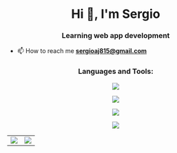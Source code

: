 <h1 align="center">Hi 👋, I'm Sergio</h1>
<h3 align="center">Learning web app development</h3>


- 📫 How to reach me **sergioaj815@gmail.com**


<h3 align="center">Languages and Tools:</h3>
<p align="center">
  <a href="https://skillicons.dev">
    <!-- Diseño -->
    <img src="https://skillicons.dev/icons?i=figma,ai,ps" />    
  </a>
</p>
<p align="center">
  <a href="https://skillicons.dev">
    <!-- Desarrollo Frontend -->
    <img src="https://skillicons.dev/icons?i=html,css,js,sass,angular,bootstrap" />
  </a>
</p>
<p align="center">
  <a href="https://skillicons.dev">
    <!-- Desarrollo Backend -->
    <img src="https://skillicons.dev/icons?i=php,java,laravel,spring,mongodb,mysql" />
  </a>
</p>
<p align="center">
	<a href="https://skillicons.dev">
    <!-- Herramientas y Otros -->
    <img src="https://skillicons.dev/icons?i=docker,vscode,eclipse,github,discord" />
  </a>
</p>
<table align="center" border="0">
	<tr>
		<td>
			<img src="https://github-readme-stats-eight-theta.vercel.app/api?username=arroyosergi3&show_icons=true&include_all_commits=true&count_private=true" />
		</td>
		<td>
			<img src="https://cosmo-github-readme-stats.vercel.app/api/top-langs/?username=arroyosergi3&show_icons=true&layout=compact&langs_count=8&cache_seconds=1800" />
		</td>
	</tr>
</table>
